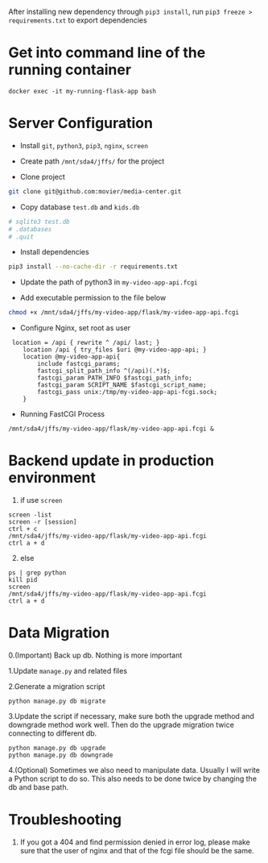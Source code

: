 After installing new dependency through `pip3 install`, run `pip3 freeze > requirements.txt` to export dependencies

# Get into command line of the running container
```
docker exec -it my-running-flask-app bash
```

# Server Configuration

* Install `git`, `python3`, `pip3`, `nginx`, `screen`

* Create path `/mnt/sda4/jffs/` for the project

* Clone project
```bash
git clone git@github.com:movier/media-center.git
```

* Copy database `test.db` and `kids.db`
```bash
# sqlite3 test.db
# .databases
# .quit
```

* Install dependencies
```bash
pip3 install --no-cache-dir -r requirements.txt
```

* Update the path of python3 in `my-video-app-api.fcgi`

* Add executable permission to the file below
```bash
chmod +x /mnt/sda4/jffs/my-video-app/flask/my-video-app-api.fcgi
```

* Configure Nginx, set root as user
```
 location = /api { rewrite ^ /api/ last; }
    location /api { try_files $uri @my-video-app-api; }
    location @my-video-app-api{
        include fastcgi_params;
        fastcgi_split_path_info ^(/api)(.*)$;
        fastcgi_param PATH_INFO $fastcgi_path_info;
        fastcgi_param SCRIPT_NAME $fastcgi_script_name;
        fastcgi_pass unix:/tmp/my-video-app-api-fcgi.sock;
    }
```

* Running FastCGI Process
```
/mnt/sda4/jffs/my-video-app/flask/my-video-app-api.fcgi &
```

# Backend update in production environment
1. if use `screen`
```
screen -list
screen -r [session]
ctrl + c
/mnt/sda4/jffs/my-video-app/flask/my-video-app-api.fcgi
ctrl a + d
```

2. else 
```
ps | grep python
kill pid
screen
/mnt/sda4/jffs/my-video-app/flask/my-video-app-api.fcgi
ctrl a + d
```

# Data Migration
0.(Important) Back up db. Nothing is more important

1.Update `manage.py` and related files

2.Generate a migration script
```
python manage.py db migrate
```

3.Update the script if necessary, make sure both the upgrade method and downgrade method work well. Then do the upgrade migration twice connecting to different db.
```
python manage.py db upgrade
python manage.py db downgrade
```

4.(Optional) Sometimes we also need to manipulate data. Usually I will write a Python script to do so. This also needs to be done twice by changing the db and base path.

# Troubleshooting
1. If you got a 404 and find permission denied in error log, please make sure that the user of nginx and that of the fcgi file should be the same.